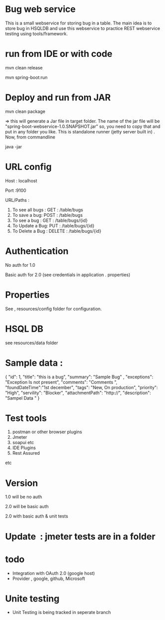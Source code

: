 # Bug web service 
This is a small webservice for storing bug in a table. 
The main idea is to store bug in HSQLDB and use this webservice to practice REST webservice testing using tools/framework.  


# run from IDE or with code
mvn clean release 

mvn spring-boot:run

# Deploy and run from JAR
mvn clean package

=> this will generate a Jar file in target folder. The name of the jar file will be "spring-boot-webservice-1.0.SNAPSHOT.jar" 
so, you need to copy that and put in any folder you like. This is standalone runner (jetty server built in) . Now, from commandline 

java -jar <generated jar>

# URL config 
Host : localhost

Port :9100

URL/Paths : 

1. To see all bugs : GET : /table/bugs
2. To save a bug: POST : /table/bugs
3. To see a bug : GET : /table/bugs/{id}
4. To Update a Bug: PUT : /table/bugs/{id}
5. To Delete a Bug : DELETE : /table/bugs/{id}


# Authentication 
No auth for 1.0

Basic auth for 2.0 (see credentials in application . properties) 

# Properties 
See , resources/config folder for configuration. 

# HSQL DB 
see resources/data folder


# Sample data : 

   {
     "id": 1,
     "title": "this is a bug",
     "summary": "Sample Bug" ,
     "exceptions": "Exception Is not present",
     "comments": "Comments ",
     "foundDateTime":"1st december",
     "tags": "New, On production",
     "priority": "High",
     "servility": "Blocker",
     "attachmentPath": "http://",
     "description": "Sampel Data "
   }
 
 
# Test tools 
1. postman or other browser plugins
2. Jmeter
3. soapui etc
4. IDE Plugins
5. Rest Assured 
 
 etc
 

# Version 
 1.0 will be no auth 
 
 2.0 will be basic auth
 
 2.0 with basic auth & unit tests

 # Update  : jmeter tests are in a folder
 
 # todo
 - Integration with OAuth 2.0 (google host)
 - Provider , google, github, Microsoft
 
 # Unite testing
- Unit Testing is being tracked in seperate branch
